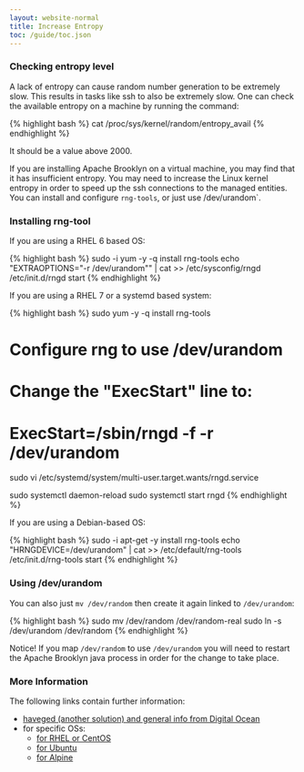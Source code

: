 ```yaml
---
layout: website-normal
title: Increase Entropy
toc: /guide/toc.json
---
```


### Checking entropy level

A lack of entropy can cause random number generation to be extremely slow.
This results in tasks like ssh to also be extremely slow.
One can check the available entropy on a machine by running the command:

{% highlight bash %}
cat /proc/sys/kernel/random/entropy_avail
{% endhighlight %}

It should be a value above 2000.

If you are installing Apache Brooklyn on a virtual machine, you may find that it has insufficient 
entropy. You may need to increase the Linux kernel entropy in order to speed up the ssh connections 
to the managed entities. You can install and configure `rng-tools`, or just use /dev/urandom`.


### Installing rng-tool

If you are using a RHEL 6 based OS:

{% highlight bash %}
sudo -i
yum -y -q install rng-tools
echo "EXTRAOPTIONS=\"-r /dev/urandom\"" | cat >> /etc/sysconfig/rngd
/etc/init.d/rngd start
{% endhighlight %}

If you are using a RHEL 7 or a systemd based system:

{% highlight bash %}
sudo yum -y -q install rng-tools

# Configure rng to use /dev/urandom
# Change the "ExecStart" line to:
# ExecStart=/sbin/rngd -f -r /dev/urandom
sudo vi /etc/systemd/system/multi-user.target.wants/rngd.service

sudo systemctl daemon-reload
sudo systemctl start rngd
{% endhighlight %}

If you are using a Debian-based OS:

{% highlight bash %}
sudo -i
apt-get -y install rng-tools
echo "HRNGDEVICE=/dev/urandom" | cat >> /etc/default/rng-tools
/etc/init.d/rng-tools start
{% endhighlight %}


### Using /dev/urandom

You can also just `mv /dev/random` then create it again linked to `/dev/urandom`:

{% highlight bash %}
sudo mv /dev/random /dev/random-real
sudo ln -s /dev/urandom /dev/random
{% endhighlight %}

Notice! If you map `/dev/random` to use `/dev/urandom` you will need to restart the Apache Brooklyn java process in order for the change to take place.


### More Information

The following links contain further information:

* [haveged (another solution) and general info from Digital Ocean](https://www.digitalocean.com/community/tutorials/how-to-setup-additional-entropy-for-cloud-servers-using-haveged)
* for specific OSs:
  * [for RHEL or CentOS](https://developers.redhat.com/blog/2017/10/05/entropy-rhel-based-cloud-instances)
  * [for Ubuntu](http://www.howtoforge.com/helping-the-random-number-generator-to-gain-enough-entropy-with-rng-tools-debian-lenny)
  * [for Alpine](https://wiki.alpinelinux.org/wiki/Entropy_and_randomness)


